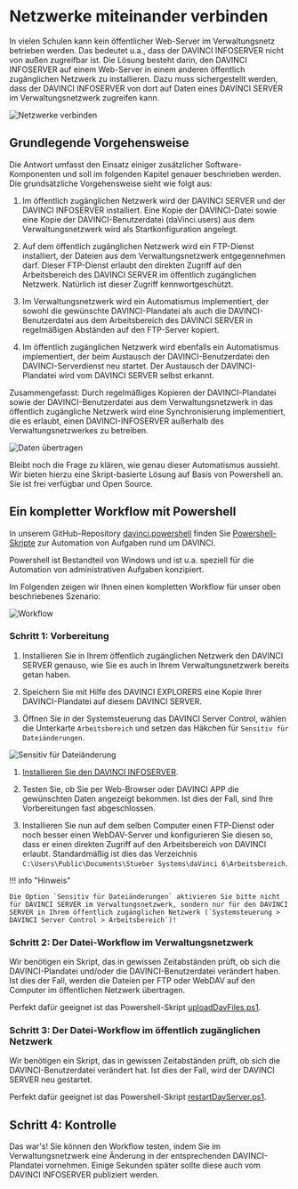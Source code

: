 # Netzwerke miteinander verbinden

In vielen Schulen kann kein öffentlicher Web-Server im Verwaltungsnetz betrieben werden. Das bedeutet u.a., dass der DAVINCI INFOSERVER nicht von außen zugreifbar ist. Die Lösung besteht darin, den DAVINCI INFOSERVER auf einem Web-Server in einem anderen öffentlich zugänglichen Netzwerk zu installieren. Dazu muss sichergestellt werden, dass der DAVINCI INFOSERVER von dort auf Daten eines DAVINCI SERVER im Verwaltungsnetzwerk zugreifen kann.

![Netzwerke verbinden](/assets/images/sigma1.svg)

## Grundlegende Vorgehensweise

Die Antwort umfasst den Einsatz einiger zusätzlicher Software-Komponenten und soll im folgenden Kapitel genauer beschrieben werden. Die grundsätzliche Vorgehensweise sieht wie folgt aus:

1. Im öffentlich zugänglichen Netzwerk wird der DAVINCI SERVER und der DAVINCI INFOSERVER installiert. Eine Kopie der DAVINCI-Datei sowie eine Kopie der DAVINCI-Benutzerdatei (daVinci.users) aus dem Verwaltungsnetzwerk wird als Startkonfiguration angelegt.

2. Auf dem öffentlich zugänglichen Netzwerk wird ein FTP-Dienst installiert, der Dateien aus dem Verwaltungsnetzwerk entgegennehmen darf. Dieser FTP-Dienst erlaubt den direkten Zugriff auf den Arbeitsbereich des DAVINCI SERVER im öffentlich zugänglichen Netzwerk. Natürlich ist dieser Zugriff kennwortgeschützt.

3. Im Verwaltungsnetzwerk wird ein Automatismus implementiert, der sowohl die gewünschte DAVINCI-Plandatei als auch die DAVINCI-Benutzerdatei aus dem Arbeitsbereich des DAVINCI SERVER in regelmäßigen Abständen auf den FTP-Server kopiert.

4. Im öffentlich zugänglichen Netzwerk wird ebenfalls ein Automatismus implementiert, der beim Austausch der DAVINCI-Benutzerdatei den DAVINCI-Serverdienst neu startet. Der Austausch der DAVINCI-Plandatei wird vom DAVINCI SERVER selbst erkannt.

Zusammengefasst: Durch regelmäßiges Kopieren der DAVINCI-Plandatei sowie der DAVINCI-Benutzerdatei aus dem Verwaltungsnetzwerk in das öffentlich zugängliche Netzwerk wird eine Synchronisierung implementiert, die es erlaubt, einen DAVINCI-INFOSERVER außerhalb des Verwaltungsnetzwerkes zu betreiben.

![Daten übertragen](/assets/images/sigma2.svg)

Bleibt noch die Frage zu klären, wie genau dieser Automatismus aussieht. Wir bieten hierzu eine Skript-basierte Lösung auf Basis von Powershell an. Sie ist frei verfügbar und Open Source.

## Ein kompletter Workflow mit Powershell

In unserem GitHub-Repository [davinci.powershell](https://github.com/stuebersystems/davinci.powershell) finden Sie [Powershell-Skripte](https://docs.microsoft.com/de-de/powershell/scripting/getting-started/getting-started-with-windows-powershell) zur Automation von Aufgaben rund um DAVINCI.

Powershell ist Bestandteil von Windows und ist u.a. speziell für die Automation von administrativen Aufgaben konzipiert.

Im Folgenden zeigen wir Ihnen einen kompletten Workflow für unser oben beschriebenes Szenario:

![Workflow](/assets/images/sigma3.svg)

### Schritt 1: Vorbereitung

1. Installieren Sie in Ihrem öffentlich zugänglichen Netzwerk den DAVINCI SERVER genauso, wie Sie es auch in Ihrem Verwaltungsnetzwerk bereits getan haben.

2. Speichern Sie mit Hilfe des DAVINCI EXPLORERS eine Kopie Ihrer DAVINCI-Plandatei auf diesem DAVINCI SERVER. 

3. Öffnen Sie in der Systemsteuerung das DAVINCI Server Control, wählen die Unterkarte `Arbeitsbereich` und setzen das Häkchen für `Sensitiv für Dateiänderungen`.

![Sensitiv für Dateiänderung](/assets/images/sensitiv.haken.png)

1. [Installieren Sie den DAVINCI INFOSERVER](/09.infoserver/setup-infoserver/README.md).

2. Testen Sie, ob Sie per Web-Browser oder DAVINCI APP die gewünschten Daten angezeigt bekommen. Ist dies der Fall, sind Ihre Vorbereitungen fast abgeschlossen.

3. Installieren Sie nun auf dem selben Computer einen FTP-Dienst oder noch besser einen WebDAV-Server und konfigurieren Sie diesen so, dass er einen direkten Zugriff auf den Arbeitsbereich von DAVINCI erlaubt. Standardmäßig ist dies das Verzeichnis `C:\Users\Public\Documents\Stueber Systems\daVinci 6\Arbeitsbereich`.

!!! info "Hinweis"

    Die Option `Sensitiv für Dateiänderungen` aktivieren Sie bitte nicht für DAVINCI SERVER im Verwaltungsnetzwerk, sondern nur für den DAVINCI SERVER in Ihrem öffentlich zugänglichen Netzwerk (`Systemsteuerung > DAVINCI Server Control > Arbeitsbereich`)!

### Schritt 2: Der Datei-Workflow im Verwaltungsnetzwerk

Wir benötigen ein Skript, das in gewissen Zeitabständen prüft, ob sich die DAVINCI-Plandatei und/oder die DAVINCI-Benutzerdatei verändert haben. Ist dies der Fall, werden die Dateien per FTP oder WebDAV auf den Computer im öffentlichen Netzwerk übertragen.

Perfekt dafür geeignet ist das Powershell-Skript [uploadDavFiles.ps1](https://github.com/stuebersystems/davinci.powershell/wiki/uploadDavFiles.ps1).

### Schritt 3: Der Datei-Workflow im öffentlich zugänglichen Netzwerk

Wir benötigen ein Skript, das in gewissen Zeitabständen prüft, ob sich die DAVINCI-Benutzerdatei verändert hat. Ist dies der Fall, wird der DAVINCI SERVER neu gestartet.

Perfekt dafür geeignet ist das Powershell-Skript [restartDavServer.ps1](https://github.com/stuebersystems/davinci.powershell/wiki/restartDavServer.ps1).

## Schritt 4: Kontrolle

Das war's! Sie können den Workflow testen, indem Sie im Verwaltungsnetzwerk eine Änderung in der entsprechenden DAVINCI-Plandatei vornehmen. Einige Sekunden später sollte diese auch vom DAVINCI INFOSERVER publiziert werden.
